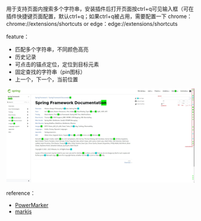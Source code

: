 用于支持页面内搜索多个字符串，安装插件后打开页面按ctrl+q可见输入框（可在插件快捷键页面配置，默认ctrl+q；如果ctrl+q被占用，需要配置一下 chrome：chrome://extensions/shortcuts or edge：edge://extensions/shortcuts

feature：

* 匹配多个字符串，不同颜色高亮
* 历史记录
* 可点击的锚点定位，定位到目标元素
* 固定查找的字符串（pin图标）
* 上一个，下一个，当前位置

![](readme.pic/1.jpg)

reference：
* [PowerMarker](https://github.com/ATUFO/PowerMarker)
* [markjs](https://markjs.io/)
